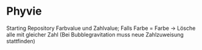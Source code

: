 # Phyvie
Starting Repository
Farbvalue und Zahlvalue; Falls Farbe = Farbe -> Lösche alle mit gleicher Zahl (Bei Bubblegravitation muss neue Zahlzuweisung stattfinden)
